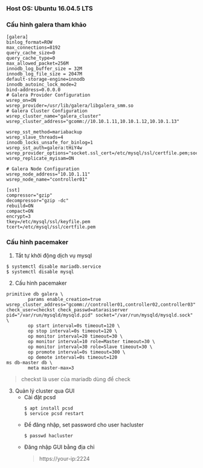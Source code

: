 ### Host OS: Ubuntu 16.04.5 LTS

### Cấu hình galera tham khảo
```
[galera]
binlog_format=ROW
max_connections=8192
query_cache_size=0
query_cache_type=0
max_allowed_packet=256M
innodb_log_buffer_size = 32M
innodb_log_file_size = 2047M
default-storage-engine=innodb
innodb_autoinc_lock_mode=2
bind-address=0.0.0.0
# Galera Provider Configuration
wsrep_on=ON
wsrep_provider=/usr/lib/galera/libgalera_smm.so
# Galera Cluster Configuration
wsrep_cluster_name="galera_cluster"
wsrep_cluster_address="gcomm://10.10.1.11,10.10.1.12,10.10.1.13"

wsrep_sst_method=mariabackup
wsrep_slave_threads=4
innodb_locks_unsafe_for_binlog=1
wsrep_sst_auth=galera:tHiY4w
wsrep_provider_options="socket.ssl_cert=/etc/mysql/ssl/certfile.pem;socket.ssl_key=/etc/mysql/ssl/keyfile.pem;gcache.size=5G"
wsrep_replicate_myisam=ON

# Galera Node Configuration
wsrep_node_address="10.10.1.11"
wsrep_node_name="controller01"

[sst]
compressor="gzip"
decompressor="gzip -dc"
rebuild=ON
compact=ON
encrypt=3
tkey=/etc/mysql/ssl/keyfile.pem
tcert=/etc/mysql/ssl/certfile.pem
```

### Cấu hình pacemaker
1. Tắt tự khởi động dịch vụ mysql
```
$ systemctl disable mariadb.service 
$ systemctl disable mysql
```
2. Cấu hình pacemaker
```
primitive db galera \
        params enable_creation=true wsrep_cluster_address="gcomm://controller01,controller02,controller03" check_user=checkst check_passwd=atarasiserver pid="/var/run/mysqld/mysqld.pid" socket="/var/run/mysqld/mysqld.sock" \
        op start interval=0s timeout=120 \
        op stop interval=0s timeout=120 \
        op monitor interval=20 timeout=30 \
        op monitor interval=10 role=Master timeout=30 \
        op monitor interval=30 role=Slave timeout=30 \
        op promote interval=0s timeout=300 \
        op demote interval=0s timeout=120
ms db-master db \
        meta master-max=3
```
> checkst là user của mariadb dùng để check

3. Quản lý cluster qua GUI
   - Cài đặt pcsd
     ```
     $ apt install pcsd
     $ service pcsd restart
     ```
   - Để đăng nhập, set password cho user hacluster
     ```
     $ passwd hacluster
     ```
   - Đăng nhập GUI bằng địa chỉ
     > https://your-ip:2224
   


